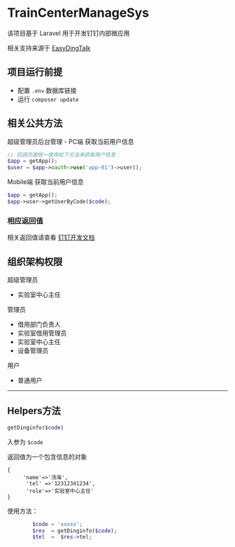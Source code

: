 # TrainCenterManageSys

该项目基于 Laravel 用于开发钉钉内部微应用

相关支持来源于 [EasyDingTalk](https://learnku.com/laravel/t/27989)

## 项目运行前提

- 配置 `.env`  数据库链接
- 运行 `composer update`

## 相关公共方法

超级管理员后台管理 - PC端 获取当前用户信息

```php
// 回调页面统一使用如下方法来获取用户信息：
$app = getApp();
$user = $app->oauth->use('app-01')->user();
```

Mobile端 获取当前用户信息

```php
$app = getApp();
$app->user->getUserByCode($code);
```

### 相应返回值

相关返回值请查看 [钉钉开发文档](https://ding-doc.dingtalk.com/doc#/serverapi2/ege851)


## 组织架构权限

超级管理员

- 实验室中心主任

管理员

- 借用部门负责人
- 实验室借用管理员
- 实验室中心主任
- 设备管理员

用户

- 普通用户

---

## Helpers方法

```php
getDinginfo($code)
```

入参为 `$code`

返回值为一个包含信息的对象

```
{
     'name'=>'汤海',
      'tel' =>'12312341234',
      'role'=>'实验室中心主任'
}
```

使用方法：

```php
        $code = 'xxxxx';
        $res  = getDinginfo($code);
        $tel  =  $res->tel;
```

